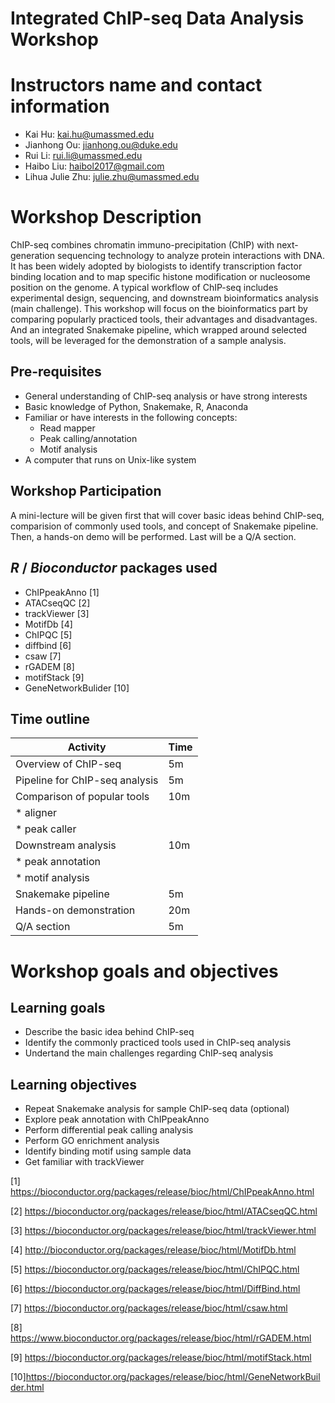 # Integrated ChIP-seq Data Analysis Workshop

# Instructors name and contact information
- Kai Hu: kai.hu@umassmed.edu
- Jianhong Ou: jianhong.ou@duke.edu
- Rui Li: rui.li@umassmed.edu
- Haibo Liu: haibol2017@gmail.com
- Lihua Julie Zhu: julie.zhu@umassmed.edu

# Workshop Description
ChIP-seq combines chromatin immuno-precipitation (ChIP) with next-generation sequencing technology to analyze protein interactions with DNA. It has been widely adopted by biologists to identify transcription factor binding location and to map specific histone modification or nucleosome position on the genome. A typical workflow of ChIP-seq includes experimental design, sequencing, and downstream bioinformatics analysis (main challenge). This workshop will focus on the bioinformatics part by comparing popularly practiced tools, their advantages and disadvantages. And an integrated Snakemake pipeline, which wrapped around selected tools, will be leveraged for the demonstration of a sample analysis.

## Pre-requisites
* General understanding of ChIP-seq analysis or have strong interests
* Basic knowledge of Python, Snakemake, R, Anaconda
* Familiar or have interests in the following concepts:
   * Read mapper
   * Peak calling/annotation
   * Motif analysis
* A computer that runs on Unix-like system

## Workshop Participation
A mini-lecture will be given first that will cover basic ideas behind ChIP-seq, comparision of commonly used tools, and concept of Snakemake pipeline. Then, a hands-on demo will be performed. Last will be a Q/A section.

## _R_ / _Bioconductor_ packages used
* ChIPpeakAnno [1]
* ATACseqQC [2]
* trackViewer [3]
* MotifDb [4]
* ChIPQC [5]
* diffbind [6]
* csaw [7]
* rGADEM [8]
* motifStack [9]
* GeneNetworkBulider [10]

## Time outline
| Activity                             | Time |
|--------------------------------------|------|
| Overview of ChIP-seq                 | 5m   |
| Pipeline for ChIP-seq analysis       | 5m   |
| Comparison of popular tools          | 10m  |
|     * aligner                        |      |
|     * peak caller                    |      |
| Downstream analysis                  | 10m  |
|     * peak annotation                |      |
|     * motif analysis                 |      |
| Snakemake pipeline                   | 5m   |
| Hands-on demonstration               | 20m  |
| Q/A section                          | 5m   |

# Workshop goals and objectives

## Learning goals
* Describe the basic idea behind ChIP-seq
* Identify the commonly practiced tools used in ChIP-seq analysis
* Undertand the main challenges regarding ChIP-seq analysis

## Learning objectives
* Repeat Snakemake analysis for sample ChIP-seq data (optional)
* Explore peak annotation with ChIPpeakAnno
* Perform differential peak calling analysis
* Perform GO enrichment analysis
* Identify binding motif using sample data
* Get familiar with trackViewer

[1] https://bioconductor.org/packages/release/bioc/html/ChIPpeakAnno.html

[2] https://bioconductor.org/packages/release/bioc/html/ATACseqQC.html

[3] https://bioconductor.org/packages/release/bioc/html/trackViewer.html

[4] http://bioconductor.org/packages/release/bioc/html/MotifDb.html

[5] https://bioconductor.org/packages/release/bioc/html/ChIPQC.html

[6] https://bioconductor.org/packages/release/bioc/html/DiffBind.html

[7] https://bioconductor.org/packages/release/bioc/html/csaw.html

[8] https://www.bioconductor.org/packages/release/bioc/html/rGADEM.html

[9] https://bioconductor.org/packages/release/bioc/html/motifStack.html

[10]https://bioconductor.org/packages/release/bioc/html/GeneNetworkBuilder.html

